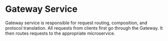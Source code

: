 # Gateway Service

Gateway service is responsible for request routing, composition, and protocol translation. All requests from clients first go through the Gateway. It then routes requests to the appropriate microservice.
